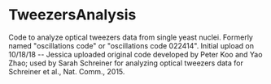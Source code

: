 # TweezersAnalysis
Code to analyze optical tweezers data from single yeast nuclei. Formerly named "oscillations code" or "oscillations code 022414". Initial upload on 10/18/18 -- Jessica uploaded original code developed by Peter Koo and Yao Zhao; used by Sarah Schreiner for analyzing optical tweezers data for Schreiner et al., Nat. Comm., 2015.
